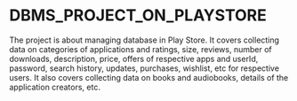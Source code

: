 # DBMS_PROJECT_ON_PLAYSTORE
The project is about managing database in Play Store. It covers collecting data on categories of applications and ratings, size, reviews, number of downloads, description, price, offers of respective apps and userId, password, search history, updates, purchases, wishlist, etc for respective users. It also covers collecting data on books and audiobooks, details of the application creators, etc.
